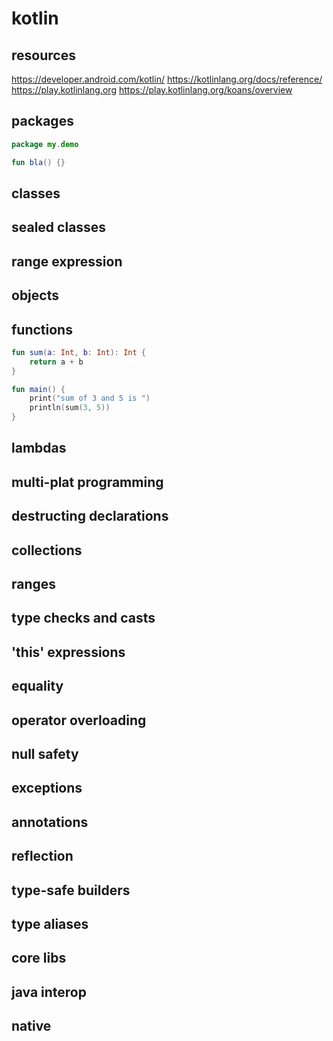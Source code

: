 # kotlin
## resources
https://developer.android.com/kotlin/
https://kotlinlang.org/docs/reference/
https://play.kotlinlang.org
https://play.kotlinlang.org/koans/overview

## packages

```kotlin
package my.demo

fun bla() {}

```

## classes
## sealed classes
## range expression
## objects


## functions

```kotlin
fun sum(a: Int, b: Int): Int {
    return a + b
}

fun main() {
    print("sum of 3 and 5 is ")
    println(sum(3, 5))
}
```

## lambdas
## multi-plat programming
## destructing declarations
## collections
## ranges
## type checks and casts
## 'this' expressions
## equality
## operator overloading
## null safety
## exceptions
## annotations
## reflection
## type-safe builders
## type aliases
## core libs
## java interop
## native
